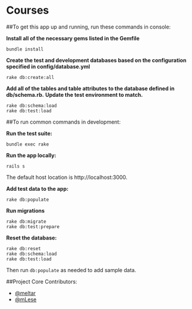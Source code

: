 Courses
==========================

##To get this app up and running, run these commands in console:

**Install all of the necessary gems listed in the Gemfile**
```
bundle install
```

**Create the test and development databases based on the configuration specified in config/database.yml**
```
rake db:create:all
```

**Add all of the tables and table attributes to the database defined in db/schema.rb.**
**Update the test environment to match.**
```
rake db:schema:load
rake db:test:load
```

##To run common commands in development:

**Run the test suite:**
```
bundle exec rake
```

**Run the app locally:**
```
rails s
```
The default host location is http://localhost:3000.

**Add test data to the app:**
```
rake db:populate
```

**Run migrations**
```
rake db:migrate
rake db:test:prepare
```

**Reset the database:**
```
rake db:reset
rake db:schema:load
rake db:test:load
```
Then run `db:populate` as needed to add sample data.

##Project Core Contributors:
* [@meltar](https://github.com/meltar)
* [@mLese](https://github.com/mlese)
